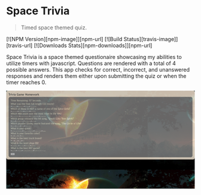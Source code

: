 # Space Trivia
> Timed space themed quiz.

[![NPM Version][npm-image]][npm-url]
[![Build Status][travis-image]][travis-url]
[![Downloads Stats][npm-downloads]][npm-url]

Space Trivia is a space themed questionaire showcasing my abilities to utilize timers with javascript.  Questions are rendered with a total of 4 possible answers.  This app checks for correct, incorrect, and unanswered responses and renders them either upon submitting the quiz or when the timer reaches 0.

![](trivia.png)
